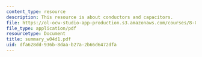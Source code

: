 ```yaml
---
content_type: resource
description: This resource is about conductors and capacitors.
file: https://ol-ocw-studio-app-production.s3.amazonaws.com/courses/8-02-physics-ii-electricity-and-magnetism-spring-2007/dfa628dd936b8daab27a2b66d6472dfa_summary_w04d1.pdf
file_type: application/pdf
resourcetype: Document
title: summary_w04d1.pdf
uid: dfa628dd-936b-8daa-b27a-2b66d6472dfa
---
```

